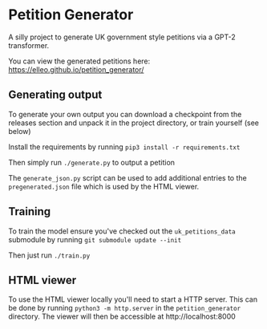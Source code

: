 # Petition Generator

A silly project to generate UK government style petitions via a GPT-2 transformer.

You can view the generated petitions here: https://elleo.github.io/petition_generator/

## Generating output

To generate your own output you can download a checkpoint from the releases section and unpack it in the project directory, or train yourself (see below)

Install the requirements by running `pip3 install -r requirements.txt`

Then simply run `./generate.py` to output a petition

The `generate_json.py` script can be used to add additional entries to the `pregenerated.json` file which is used by the HTML viewer.

## Training

To train the model ensure you've checked out the `uk_petitions_data` submodule by running `git submodule update --init`

Then just run `./train.py`

## HTML viewer

To use the HTML viewer locally you'll need to start a HTTP server. This can be done by running `python3 -m http.server` in the `petition_generator` directory. The viewer will then be accessible at http://localhost:8000
